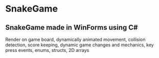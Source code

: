 # SnakeGame
## SnakeGame made in WinForms using C#

Render on game board, dynamically animated movement, collision detection, score keeping, dynamic game changes and mechanics, key press events, enums, structs, 2D arrays
